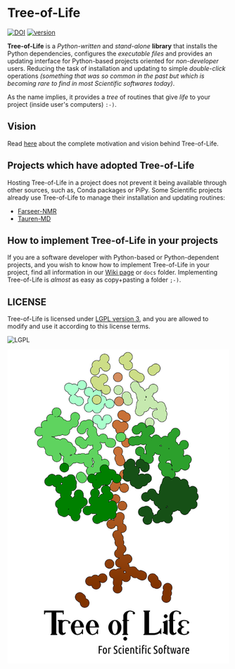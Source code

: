 # Tree-of-Life

[![DOI](https://zenodo.org/badge/162114154.svg)](https://zenodo.org/badge/latestdoi/162114154) [![version](https://img.shields.io/static/v1.svg?label=version&message=1.1.4&color=green)](https://zenodo.org/badge/latestdoi/162114154)

**Tree-of-Life** is a _Python-written_ and _stand-alone_ **library** that installs the Python dependencies, configures the _executable files_ and provides an updating interface for Python-based projects oriented for *non-developer* users. Reducing the task of installation and updating to simple *double-click* operations *(something that was so common in the past but which is becoming rare to find in most Scientific softwares today)*.

As the name implies, it provides a _tree_ of routines that give _life_ to your project (inside user's computers) `:-)`.

## Vision

Read [here](https://github.com/joaomcteixeira/Tree-of-Life/blob/master/VISION.md) about the complete motivation and vision behind Tree-of-Life.

## Projects which have adopted Tree-of-Life

Hosting Tree-of-Life in a project does not prevent it being available through other sources, such as, Conda packages or PiPy. Some Scientific projects already use Tree-of-Life to manage their installation and updating routines:

- [Farseer-NMR](https://github.com/Farseer-NMR/FarSeer-NMR)
- [Tauren-MD](https://github.com/joaomcteixeira/Tauren-MD)

## How to implement Tree-of-Life in your projects

If you are a software developer with Python-based or Python-dependent projects, and you wish to know how to implement Tree-of-Life in your project, find all information in our [Wiki page](https://github.com/joaomcteixeira/Tree-of-Life/wiki) or `docs` folder. Implementing Tree-of-Life is *almost* as easy as copy+pasting a folder `;-)`.

## LICENSE

Tree-of-Life is licensed under [LGPL version 3](https://github.com/joaomcteixeira/Tree-of-Life/blob/master/LICENSE), and you are allowed to modify and use it according to this license terms.

![LGPL](https://www.gnu.org/graphics/lgplv3-with-text-154x68.png)

![LOGO](https://github.com/joaomcteixeira/Tree-of-Life/blob/master/docs/treeoflife_logo.png)